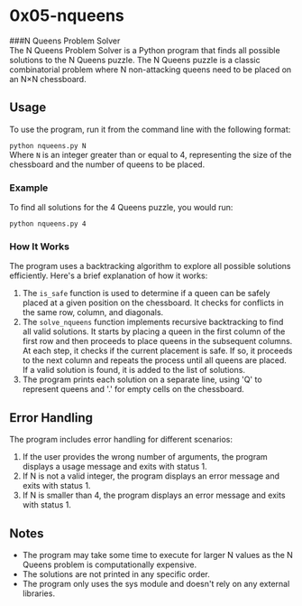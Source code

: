 # 0x05-nqueens  
###N Queens Problem Solver  
The N Queens Problem Solver is a Python program that finds all possible solutions to the N Queens puzzle. The N Queens puzzle is a classic combinatorial problem where N non-attacking queens need to be placed on an N×N chessboard.

## Usage  
To use the program, run it from the command line with the following format:

`python nqueens.py N`  
Where `N` is an integer greater than or equal to 4, representing the size of the chessboard and the number of queens to be placed.

### Example  
To find all solutions for the 4 Queens puzzle, you would run:

`python nqueens.py 4`  

### How It Works  
The program uses a backtracking algorithm to explore all possible solutions efficiently. Here's a brief explanation of how it works:

1. The `is_safe` function is used to determine if a queen can be safely placed at a given position on the chessboard. It checks for conflicts in the same row, column, and diagonals.  
2. The `solve_nqueens` function implements recursive backtracking to find all valid solutions. It starts by placing a queen in the first column of the first row and then proceeds to place queens in the subsequent columns. At each step, it checks if the current placement is safe. If so, it proceeds to the next column and repeats the process until all queens are placed. If a valid solution is found, it is added to the list of solutions.  
3. The program prints each solution on a separate line, using 'Q' to represent queens and '.' for empty cells on the chessboard.

## Error Handling  
The program includes error handling for different scenarios:

1. If the user provides the wrong number of arguments, the program displays a usage message and exits with status 1.  
2. If N is not a valid integer, the program displays an error message and exits with status 1.  
3. If N is smaller than 4, the program displays an error message and exits with status 1.  

## Notes  
- The program may take some time to execute for larger N values as the N Queens problem is computationally expensive.  
- The solutions are not printed in any specific order.  
- The program only uses the sys module and doesn't rely on any external libraries.  
